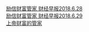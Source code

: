   
[励信财富管家 财经早报2018.6.28](http://www.dianyue.me/archives/900/0umu8wmxo5vzxghi/)  
[励信财富管家 财经早报2018.6.29](http://www.dianyue.me/archives/921/88qbbzvxn9vql6sl/)  
[上帝财富的管家](http://www.dianyue.me/archives/712/gltouwvtghdenag7/)
